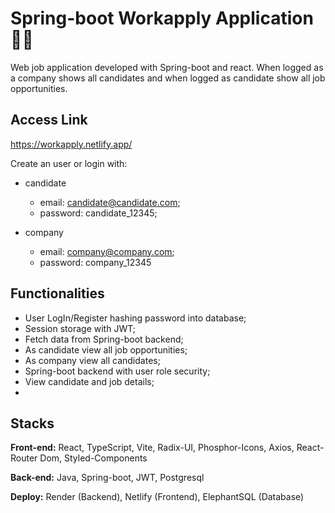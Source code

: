 # Spring-boot Workapply Application 👨‍🏭

Web job application developed with Spring-boot and react. When logged as a company shows all candidates and when logged as candidate show all job opportunities.
## Access Link

https://workapply.netlify.app/

Create an user or login with:
* candidate
    * email: candidate@candidate.com;
    * password: candidate_12345;

* company
    * email: company@company.com;
    * password: company_12345

## Functionalities

- User LogIn/Register hashing password into database;
- Session storage with JWT;
- Fetch data from Spring-boot backend;
- As candidate view all job opportunities;
- As company view all candidates;
- Spring-boot backend with user role security;
- View candidate and job details;
- 
## Stacks

**Front-end:** React, TypeScript, Vite, Radix-UI, Phosphor-Icons, Axios, React-Router Dom, Styled-Components

**Back-end:** Java, Spring-boot, JWT, Postgresql

**Deploy:** Render (Backend), Netlify (Frontend), ElephantSQL (Database)